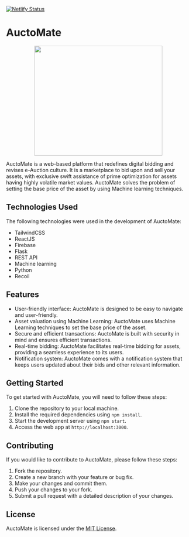 [![Netlify Status](https://api.netlify.com/api/v1/badges/cafc9505-d890-4a4a-8ab7-c2faf7b1882c/deploy-status)](https://app.netlify.com/sites/auctomatic/deploys)
# AuctoMate

<p align="center">
<img src="https://i.ibb.co/rZxdY4v/robo.png" height="300" width="350"/>
</p>

AuctoMate is a web-based platform that redefines digital bidding and revises e-Auction culture. It is a marketplace to bid upon and sell your assets, with exclusive swift assistance of prime optimization for assets having highly volatile market values. AuctoMate solves the problem of setting the base price of the asset by using Machine learning techniques.

## Technologies Used

The following technologies were used in the development of AuctoMate:

- TailwindCSS
- ReactJS
- Firebase
- Flask
- REST API
- Machine learning
- Python
- Recoil

## Features

- User-friendly interface: AuctoMate is designed to be easy to navigate and user-friendly.
- Asset valuation using Machine Learning: AuctoMate uses Machine Learning techniques to set the base price of the asset.
- Secure and efficient transactions: AuctoMate is built with security in mind and ensures efficient transactions.
- Real-time bidding: AuctoMate facilitates real-time bidding for assets, providing a seamless experience to its users.
- Notification system: AuctoMate comes with a notification system that keeps users updated about their bids and other relevant information.

## Getting Started

To get started with AuctoMate, you will need to follow these steps:

1. Clone the repository to your local machine.
2. Install the required dependencies using `npm install`.
3. Start the development server using `npm start`.
4. Access the web app at `http://localhost:3000`.

## Contributing

If you would like to contribute to AuctoMate, please follow these steps:

1. Fork the repository.
2. Create a new branch with your feature or bug fix.
3. Make your changes and commit them.
4. Push your changes to your fork.
5. Submit a pull request with a detailed description of your changes.

## License

AuctoMate is licensed under the [MIT License](https://opensource.org/licenses/MIT).


